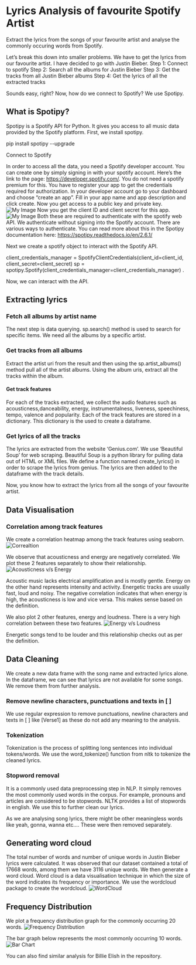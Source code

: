 # Lyrics Analysis of favourite Spotify Artist
 Extract the lyrics from the songs of your favourite artist and analyse the commonly occuring words from Spotify.

Let’s break this down into smaller problems. We have to get the lyrics from our favourite artist. I have decided to go with Justin Bieber. 
Step 1: Connect to spotify
Step 2: Search all the albums for Justin Bieber
Step 3: Get the tracks from all Justin Bieber albums
Step 4: Get the lyrics of all the extracted tracks

Sounds easy, right? Now, how do we connect to Spotify? We use Spotipy.
## What is Spotipy?
Spotipy is a Spotify API for Python. It gives you access to all music data provided by the Spotify platform. 
First, we install spotipy.

pip install spotipy --upgrade

Connect to Spotify

In order to access all the data, you need a Spotify developer account. You can create one by simply signing in with your spotify account. Here’s the link to the page: https://developer.spotify.com/. You do not need a spotify premium for this. You have to register your app to get the credentials required for authorization.
In your developer account go to your dashboard and choose “create an app”. Fill in your app name and app description and  click create. Now you get access to a public key and private key.
![My Image](img1.png)
Now you get the client ID and client secret for this app.
![My Image](img2.png)
Both these are required to authenticate with the spotify web API. We authenticate without signing into the Spotify account. There are various ways to authenticate. You can read more about this in the Spotipy documentation here: https://spotipy.readthedocs.io/en/2.6.1/

Next we create a spotify object to interact with the Spotify API.

client_credentials_manager = SpotifyClientCredentials(client_id=client_id, client_secret=client_secret)
sp = spotipy.Spotify(client_credentials_manager=client_credentials_manager) .

Now, we can interact with the API.

## Extracting lyrics
### Fetch all albums by artist name
The next step is data querying. sp.search() method is used to search for specific items. We need all the albums by a specific artist.
### Get tracks from all albums
Extract the artist uri from the result and then using the sp.artist_albums() method pull all of the artist albums.
Using the album uris, extract all the tracks within the album.
#### Get track features
For each of the tracks extracted, we collect the audio features such as acousticness,danceability, energy, instrumentalness, liveness, speechiness, tempo, valence and popularity. Each of the track features are stored in a dictionary. This dictionary is the used to create a dataframe.
### Get lyrics of all the tracks
The lyrics are extracted from the website ‘Genius.com’. We use ‘Beautiful Soup’ for web scraping. Beautiful Soup is a python library for pulling data out of HTML or XML files. We define a function named create_lyrics() in order to scrape the lyrics from genius. The lyrics are then added to the dataframe with the track details.

Now, you know how to extract the lyrics from all the songs of your favourite artist.

## Data Visualisation
### Correlation among track features
We create a correlation heatmap among the track features using seaborn.
![Correaltion](img3.png)

We observe that acousticness and energy are negatively correlated. We plot these 2 features separately to show their relationship.
![Acousticness v/s Energy](img4.png)

Acoustic music lacks electrical amplification and is mostly gentle. Energy on the other hand represents intensity and activity. Energetic tracks are usually fast, loud and noisy. The negative correlation indicates that when energy is high, the acousticness is low and vice versa. This makes sense based on the definition.

We also plot 2 other features, energy and loudness. There is a very high correlation between these two features. 
![Energy v/s Loudness](img5.png)

Energetic songs tend to be louder and this relationship checks out as per the definition.

## Data Cleaning
We create a new data frame with the song name and extracted lyrics alone. In the dataframe, we can see that lyrics are not available for some songs. We remove them from further analysis.
### Remove newline characters, punctuations and texts in [ ]
We use regular expression to remove punctuations, newline characters and texts in [ ] like [Verse1] as these do not add any meaning to the analysis.

### Tokenization
Tokenization is the process of splitting long sentences into individual tokens/words.
We use the word_tokenize() function from nltk to tokenize the cleaned lyrics.

### Stopword removal
It is a commonly used data preprocessing step in NLP. It simply removes the most commonly used words in the corpus. For example, pronouns and articles are considered to be stopwords. 
NLTK provides a list of stopwords in english. We use this to further clean our lyrics.

As we are analysing song lyrics, there might be other meaningless words like yeah, gonna, wanna etc…. These were then removed separately.

## Generating word cloud
The total number of words and number of unique words in Justin Bieber lyrics were calculated. It was observed that our dataset contained a total of 17668 words, among them we have 3116 unique words.
We then generate a word cloud. Word cloud is a data visualisation technique in which the size of the word indicates its frequency or importance. We use the wordcloud package to create the wordcloud.
![WordCloud](img6.png)

## Frequency Distribution
We plot a frequency distribution graph for the commonly occurring 20 words.
![Frequency Distribution](img7.png)

The bar graph below represents the most commonly occurring 10 words.
![Bar Chart](img8.png)

You can also find similar analysis for Billie Elish in the repository.
